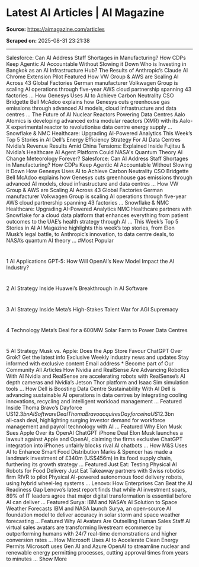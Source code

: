# Latest AI Articles | AI Magazine

**Source:** https://aimagazine.com/articles

**Scraped on:** 2025-08-31 23:21:38

---

Salesforce: Can AI Address Staff Shortages in Manufacturing?
How CDPs Keep Agentic AI Accountable Without Slowing it Down
Who is Investing in Bangkok as an AI Infrastructure Hub?
The Results of Anthropic’s Claude AI Chrome Extension Pilot
Featured
How VW Group & AWS are Scaling AI Across 43 Global Factories
German manufacturer Volkwagen Group is scaling AI operations through five-year AWS cloud partnership spanning 43 factories
…
How Genesys Uses AI to Achieve Carbon Neutrality
CSO Bridgette Bell McAdoo explains how Genesys cuts greenhouse gas emissions through advanced AI models, cloud infrastructure and data centres
…
The Future of AI Nuclear Reactors Powering Data Centres
Aalo Atomics is developing advanced extra modular reactors (XMR) with its Aalo-X experimental reactor to revolutionise data centre energy supply
…
Snowflake & NMC Healthcare: Upgrading AI-Powered Analytics
This Week’s Top 5 Stories in AI
Dell’s Energy Efficiency Strategy For AI Data Centres
Nvidia’s Revenue Results Amid China Tensions: Explained
Inside Fujitsu & Nvidia’s Healthcare AI Agent Platform
Could NASA's Quantum Theory AI Change Meteorology Forever?
Salesforce: Can AI Address Staff Shortages in Manufacturing?
How CDPs Keep Agentic AI Accountable Without Slowing it Down
How Genesys Uses AI to Achieve Carbon Neutrality
CSO Bridgette Bell McAdoo explains how Genesys cuts greenhouse gas emissions through advanced AI models, cloud infrastructure and data centres
…
How VW Group & AWS are Scaling AI Across 43 Global Factories
German manufacturer Volkwagen Group is scaling AI operations through five-year AWS cloud partnership spanning 43 factories
…
Snowflake & NMC Healthcare: Upgrading AI-Powered Analytics
NMC Healthcare partners with Snowflake for a cloud data platform that enhances everything from patient outcomes to the UAE’s health strategy through AI
…
This Week’s Top 5 Stories in AI
AI Magazine highlights this week’s top stories, from Elon Musk’s legal battle, to Anthropic’s innovation, to data centre deals, to NASA’s quantum AI theory
…
#Most
Popular
#
1
AI Applications
GPT-5: How Will OpenAI’s New Model Impact the AI Industry?
#
2
AI Strategy
Inside Huawei’s Breakthrough in AI Software
#
3
AI Strategy
Inside Meta’s High-Stakes Talent War for AGI Supremacy
#
4
Technology
Meta’s Deal for a 600MW Solar Farm to Power Data Centres
#
5
AI Strategy
Musk vs. Apple: Does the App Store Favour ChatGPT Over Grok?
Get the latest
info
Exclusive
Weekly industry news and updates
Stay informed with exclusive content
Email address
*
Become part of Our Community
All Articles
How Nvidia and RealSense Are Advancing Robotics With AI
Nvidia and RealSense are accelerating robots with RealSense’s AI depth cameras and Nvidia’s Jetson Thor platform and Isaac Sim simulation tools
…
How Dell is Boosting Data Centre Sustainability With AI
Dell is advancing sustainable AI operations in data centres by integrating cooling innovations, recycling and intelligent workload management
…
Featured
Inside Thoma Bravo’s Dayforce US$12.3bn AI Software Deal
Thoma Bravo acquires Dayforce in a US$12.3bn all‑cash deal, highlighting surging investor demand for workforce management and payroll technology with AI
…
Featured
Why Elon Musk Sues Apple Over its OpenAI ChatGPT iPhone Deal
Elon Musk launches a lawsuit against Apple and OpenAI, claiming the firms exclusive ChatGPT integration into iPhones unfairly blocks rival AI chatbots
…
How M&S Uses AI to Enhance Smart Food Distribution
Marks & Spencer has made a landmark investment of £340m (US$456m) in its food supply chain, furthering its growth strategy
…
Featured
Just Eat: Testing Physical AI Robots for Food Delivery
Just Eat Takeaway partners with Swiss robotics firm RIVR to pilot Physical AI-powered autonomous food delivery robots, using hybrid wheel-leg systems
…
Lenovo: How Enterprises Can Beat the AI Readiness Gap
Lenovo’s latest report finds that while AI investment soars, 89% of IT leaders agree that major digital transformation is essential before AI can deliver
…
Featured
Surya: IBM and NASA’s AI Solution to Space Weather Forecasts
IBM and NASA launch Surya, an open-source AI foundation model to deliver accuracy in solar storm and space weather forecasting
…
Featured
Why AI Avatars Are Outselling Human Sales Staff
AI virtual sales avatars are transforming livestream ecommerce by outperforming humans with 24/7 real-time demonstrations and higher conversion rates
…
How Microsoft Uses AI to Accelerate Clean Energy Permits
Microsoft uses Gen AI and Azure OpenAI to streamline nuclear and renewable energy permitting processes, cutting approval times from years to minutes
…
Show More